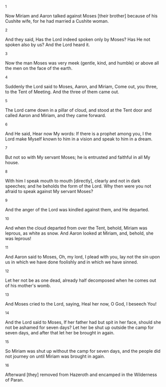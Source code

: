 <sup>1</sup> 

Now Miriam and Aaron talked against Moses [their brother] because of his Cushite wife, for he had married a Cushite woman. 

<sup>2</sup> 

And they said, Has the Lord indeed spoken only by Moses? Has He not spoken also by us? And the Lord heard it. 

<sup>3</sup> 

Now the man Moses was very meek (gentle, kind, and humble) or above all the men on the face of the earth. 

<sup>4</sup> 

Suddenly the Lord said to Moses, Aaron, and Miriam, Come out, you three, to the Tent of Meeting. And the three of them came out. 

<sup>5</sup> 

The Lord came down in a pillar of cloud, and stood at the Tent door and called Aaron and Miriam, and they came forward. 

<sup>6</sup> 

And He said, Hear now My words: If there is a prophet among you, I the Lord make Myself known to him in a vision and speak to him in a dream. 

<sup>7</sup> 

But not so with My servant Moses; he is entrusted and faithful in all My house. 

<sup>8</sup> 

With him I speak mouth to mouth [directly], clearly and not in dark speeches; and he beholds the form of the Lord. Why then were you not afraid to speak against My servant Moses? 

<sup>9</sup> 

And the anger of the Lord was kindled against them, and He departed. 

<sup>10</sup> 

And when the cloud departed from over the Tent, behold, Miriam was leprous, as white as snow. And Aaron looked at Miriam, and, behold, she was leprous! 

<sup>11</sup> 

And Aaron said to Moses, Oh, my lord, I plead with you, lay not the sin upon us in which we have done foolishly and in which we have sinned. 

<sup>12</sup> 

Let her not be as one dead, already half decomposed when he comes out of his mother's womb. 

<sup>13</sup> 

And Moses cried to the Lord, saying, Heal her now, O God, I beseech You! 

<sup>14</sup> 

And the Lord said to Moses, If her father had but spit in her face, should she not be ashamed for seven days? Let her be shut up outside the camp for seven days, and after that let her be brought in again. 

<sup>15</sup> 

So Miriam was shut up without the camp for seven days, and the people did not journey on until Miriam was brought in again. 

<sup>16</sup> 

Afterward [they] removed from Hazeroth and encamped in the Wilderness of Paran.